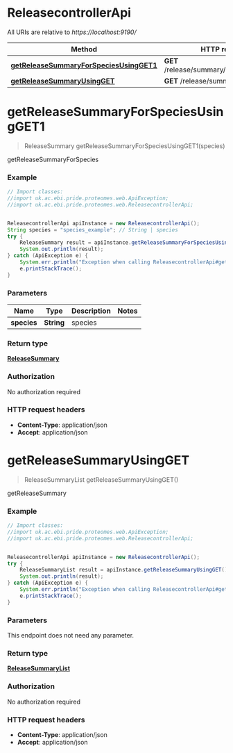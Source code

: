 # ReleasecontrollerApi

All URIs are relative to *https://localhost:9190/*

Method | HTTP request | Description
------------- | ------------- | -------------
[**getReleaseSummaryForSpeciesUsingGET1**](ReleasecontrollerApi.md#getReleaseSummaryForSpeciesUsingGET1) | **GET** /release/summary/species/{species} | getReleaseSummaryForSpecies
[**getReleaseSummaryUsingGET**](ReleasecontrollerApi.md#getReleaseSummaryUsingGET) | **GET** /release/summary/list | getReleaseSummary


<a name="getReleaseSummaryForSpeciesUsingGET1"></a>
# **getReleaseSummaryForSpeciesUsingGET1**
> ReleaseSummary getReleaseSummaryForSpeciesUsingGET1(species)

getReleaseSummaryForSpecies

### Example
```java
// Import classes:
//import uk.ac.ebi.pride.proteomes.web.ApiException;
//import uk.ac.ebi.pride.proteomes.web.ReleasecontrollerApi;


ReleasecontrollerApi apiInstance = new ReleasecontrollerApi();
String species = "species_example"; // String | species
try {
    ReleaseSummary result = apiInstance.getReleaseSummaryForSpeciesUsingGET1(species);
    System.out.println(result);
} catch (ApiException e) {
    System.err.println("Exception when calling ReleasecontrollerApi#getReleaseSummaryForSpeciesUsingGET1");
    e.printStackTrace();
}
```

### Parameters

Name | Type | Description  | Notes
------------- | ------------- | ------------- | -------------
 **species** | **String**| species |

### Return type

[**ReleaseSummary**](ReleaseSummary.md)

### Authorization

No authorization required

### HTTP request headers

 - **Content-Type**: application/json
 - **Accept**: application/json

<a name="getReleaseSummaryUsingGET"></a>
# **getReleaseSummaryUsingGET**
> ReleaseSummaryList getReleaseSummaryUsingGET()

getReleaseSummary

### Example
```java
// Import classes:
//import uk.ac.ebi.pride.proteomes.web.ApiException;
//import uk.ac.ebi.pride.proteomes.web.ReleasecontrollerApi;


ReleasecontrollerApi apiInstance = new ReleasecontrollerApi();
try {
    ReleaseSummaryList result = apiInstance.getReleaseSummaryUsingGET();
    System.out.println(result);
} catch (ApiException e) {
    System.err.println("Exception when calling ReleasecontrollerApi#getReleaseSummaryUsingGET");
    e.printStackTrace();
}
```

### Parameters
This endpoint does not need any parameter.

### Return type

[**ReleaseSummaryList**](ReleaseSummaryList.md)

### Authorization

No authorization required

### HTTP request headers

 - **Content-Type**: application/json
 - **Accept**: application/json

